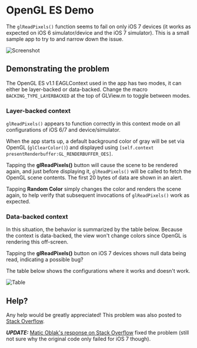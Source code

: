 # OpenGL ES Demo
The `glReadPixels()` function seems to fail on only iOS 7 devices (it works as expected on iOS 6 simulator/device and the iOS 7 simulator). This is a small sample app to try to and narrow down the issue.

![Screenshot](https://raw.github.com/allewun/OpenGLESDemo/master/screenshot.png)


## Demonstrating the problem

The OpenGL ES v1.1 EAGLContext used in the app has two modes, it can either be layer-backed or data-backed. Change the macro `BACKING_TYPE_LAYERBACKED` at the top of GLView.m to toggle between modes.

### Layer-backed context

`glReadPixels()` appears to function correctly in this context mode on all configurations of iOS 6/7 and device/simulator.

When the app starts up, a default background color of gray will be set via OpenGL (`glClearColor()`) and displayed using `[self.context presentRenderbuffer:GL_RENDERBUFFER_OES]`.

Tapping the **glReadPixels()** button will cause the scene to be rendered again, and just before displaying it, `glReadPixels()` will be called to fetch the OpenGL scene contents. The first 20 bytes of data are shown in an alert.

Tapping **Random Color** simply changes the color and renders the scene again, to help verify that subsequent invocations of `glReadPixels()` work as expected.

### Data-backed context

In this situation, the behavior is summarized by the table below. Because the context is data-backed, the view won't change colors since OpenGL is rendering this off-screen.

Tapping the **glReadPixels()** button on iOS 7 devices shows null data being read, indicating a possible bug?

The table below shows the configurations where it works and doesn't work.

![Table](https://raw.github.com/allewun/OpenGLESDemo/master/table.png)


## Help?

Any help would be greatly appreciated! This problem was also posted to [Stack Overflow](https://stackoverflow.com/questions/22393687/glreadpixels-gives-a-black-image-only-on-ios-7-device).

***UPDATE:***
[Matic Oblak's response on Stack Overflow](http://stackoverflow.com/a/22449287/3418047) fixed the problem (still not sure why the original code only failed for iOS 7 though).